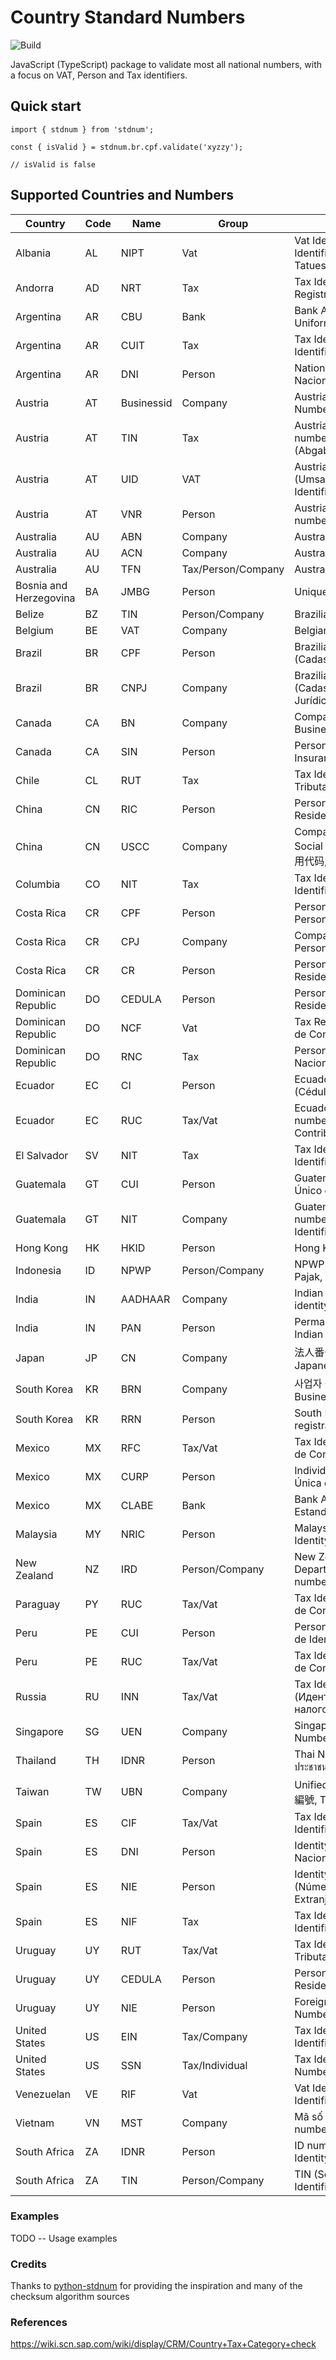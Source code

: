 # Country Standard Numbers

![Build](https://github.com/koblas/stdnum-js/workflows/Node.js%20CI/badge.svg)

JavaScript (TypeScript) package to validate most all national numbers, with a focus on
VAT, Person and Tax identifiers.

## Quick start

    import { stdnum } from 'stdnum';

    const { isValid } = stdnum.br.cpf.validate('xyzzy');

    // isValid is false

## Supported Countries and Numbers

| Country                | Code | Name       | Group              | Meaning                                                                             |
| ---------------------- | ---- | ---------- | ------------------ | ----------------------------------------------------------------------------------- |
| Albania                | AL   | NIPT       | Vat                | Vat Identifier (Numri i Identifikimit për Personin e Tatueshëm)                     |
| Andorra                | AD   | NRT        | Tax                | Tax Identifier (Número de Registre Tributari)                                       |
| Argentina              | AR   | CBU        | Bank               | Bank Account (Clave Bancaria Uniforme)                                              |
| Argentina              | AR   | CUIT       | Tax                | Tax Identity (Código Único de Identificación Tributaria)                            |
| Argentina              | AR   | DNI        | Person             | National Identity (Documento Nacional de Identidad)                                 |
| Austria                | AT   | Businessid | Company            | Austrian Company Register Numbers                                                   |
| Austria                | AT   | TIN        | Tax                | Austrian tax identification number (Abgabenkontonummer)                             |
| Austria                | AT   | UID        | VAT                | Austrian VAT number (Umsatzsteuer-Identifikationsnummer)                            |
| Austria                | AT   | VNR        | Person             | Austrian social security number(Versicherungsnummer)                                |
| Australia              | AU   | ABN        | Company            | Australian Business Number                                                          |
| Australia              | AU   | ACN        | Company            | Australian Company Number                                                           |
| Australia              | AU   | TFN        | Tax/Person/Company | Australian Tax File Number                                                          |
| Bosnia and Herzegovina | BA   | JMBG       | Person             | Unique Master Citizen Number                                                        |
| Belize                 | BZ   | TIN        | Person/Company     | Brazilian Tax ID ()                                                                 |
| Belgium                | BE   | VAT        | Company            | Belgian Enterprise Number                                                           |
| Brazil                 | BR   | CPF        | Person             | Brazilian identity number (Cadastro de Pessoas Físicas)                             |
| Brazil                 | BR   | CNPJ       | Company            | Brazilian company number (Cadastro Nacional da Pessoa Jurídica)                     |
| Canada                 | CA   | BN         | Company            | Company Identifier (Canadian Business Number)                                       |
| Canada                 | CA   | SIN        | Person             | Person Identifier (Social Insurance Number)                                         |
| Chile                  | CL   | RUT        | Tax                | Tax Identifier (Rol Unico Tributario) [RUN]                                         |
| China                  | CN   | RIC        | Person             | Person Identifier (Chinese Resident Identity Card Number)                           |
| China                  | CN   | USCC       | Company            | Company Identifier (Unified Social Credit Code, 统一社会信用代码, China tax number) |
| Columbia               | CO   | NIT        | Tax                | Tax Identifier (Número de Identificación Tributaria)                                |
| Costa Rica             | CR   | CPF        | Person             | Person Identifier (Cédula de Persona Física)                                        |
| Costa Rica             | CR   | CPJ        | Company            | Company Identifier (Cédula de Persona Jurídica)                                     |
| Costa Rica             | CR   | CR         | Person             | Person Identifier (Cédula de Residencia)                                            |
| Dominican Republic     | DO   | CEDULA     | Person             | Person Identifier (Cédula de Residencia)                                            |
| Dominican Republic     | DO   | NCF        | Vat                | Tax Receipt Number (Números de Comprobante Fiscal)                                  |
| Dominican Republic     | DO   | RNC        | Tax                | Person Identifier (Registro Nacional del Contribuyente)                             |
| Ecuador                | EC   | CI         | Person             | Ecuadorian person identifier (Cédula de identidad)                                  |
| Ecuador                | EC   | RUC        | Tax/Vat            | Ecuadorian company tax number (Registro Único de Contribuyentes)                    |
| El Salvador            | SV   | NIT        | Tax                | Tax Identifier (Número de Identificación Tributaria)                                |
| Guatemala              | GT   | CUI        | Person             | Guatemala person (Código Único de Identificación)                                   |
| Guatemala              | GT   | NIT        | Company            | Guatemala company tax number (Número de Identificación Tributaria)                  |
| Hong Kong              | HK   | HKID       | Person             | Hong Kong Identity Card                                                             |
| Indonesia              | ID   | NPWP       | Person/Company     | NPWP (Nomor Pokok Wajib Pajak, Indonesian VAT Number).                              |
| India                  | IN   | AADHAAR    | Company            | Indian digital resident personal identity number                                    |
| India                  | IN   | PAN        | Person             | Permanent Account Number, Indian income tax identifier                              |
| Japan                  | JP   | CN         | Company            | 法人番号, hōjin bangō, Japanese Corporate Number                                    |
| South Korea            | KR   | BRN        | Company            | 사업자 등록 번호, South Korea Business Registration Number)                         |
| South Korea            | KR   | RRN        | Person             | South Korean resident registration number                                           |
| Mexico                 | MX   | RFC        | Tax/Vat            | Tax Identifier (Registro Federal de Contribuyentes)                                 |
| Mexico                 | MX   | CURP       | Person             | Individual Identifier (Clave Única de Registro de Población)                        |
| Mexico                 | MX   | CLABE      | Bank               | Bank Account (Clave Bancaria Estandarizada)                                         |
| Malaysia               | MY   | NRIC       | Person             | Malaysian National Registration Identity Card Number                                |
| New Zealand            | NZ   | IRD        | Person/Company     | New Zealand Inland Revenue Department (Te Tari Tāke) number                         |
| Paraguay               | PY   | RUC        | Tax/Vat            | Tax Identifier (Registro Único de Contribuyentes)                                   |
| Peru                   | PE   | CUI        | Person             | Person Identifier (Cédula Única de Identidad)                                       |
| Peru                   | PE   | RUC        | Tax/Vat            | Tax Identifier (Registro Único de Contribuyentes)                                   |
| Russia                 | RU   | INN        | Tax/Vat            | Tax Identifier (Идентификационный номер налогоплательщика)                          |
| Singapore              | SG   | UEN        | Company            | Singapore's Unique Entity Number                                                    |
| Thailand               | TH   | IDNR       | Person             | Thai National ID (บัตรประจำตัวประชาชนไทย)                                           |
| Taiwan                 | TW   | UBN        | Company            | Unified Business Number, 統一編號, Taiwanese tax number                             |
| Spain                  | ES   | CIF        | Tax/Vat            | Tax Identifier (Código de Identificación Fiscal)                                    |
| Spain                  | ES   | DNI        | Person             | Identity code (Documento Nacional de Identidad)                                     |
| Spain                  | ES   | NIE        | Person             | Identity code foreigner (Número de Identificación de Extranjero)                    |
| Spain                  | ES   | NIF        | Tax                | Tax Identifier (Número de Identificación Fiscal)                                    |
| Uruguay                | UY   | RUT        | Tax/Vat            | Tax Identifier (Registro Único Tributario)                                          |
| Uruguay                | UY   | CEDULA     | Person             | Person Identifier (Cédula de Residencia)                                            |
| Uruguay                | UY   | NIE        | Person             | ForeignersI identification Number                                                   |
| United States          | US   | EIN        | Tax/Company        | Tax Identifier (Employer Identification Number)                                     |
| United States          | US   | SSN        | Tax/Individual     | Tax Identifier (Social Security Number)                                             |
| Venezuelan             | VE   | RIF        | Vat                | Vat Identifier (Registro de Identificación Fiscal)                                  |
| Vietnam                | VN   | MST        | Company            | Mã số thuế, Vietnam tax number                                                      |
| South Africa           | ZA   | IDNR       | Person             | ID number (South African Identity Document number).                                 |
| South Africa           | ZA   | TIN        | Person/Company     | TIN (South African Tax Identification Number).                                      |

### Examples

TODO -- Usage examples

### Credits

Thanks to [python-stdnum](https://arthurdejong.org/python-stdnum/) for providing the inspiration and
many of the checksum algorithm sources

### References

https://wiki.scn.sap.com/wiki/display/CRM/Country+Tax+Category+check

